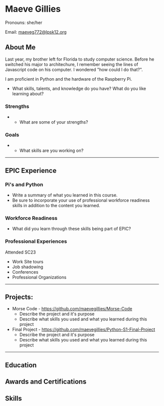 # Maeve Gillies
Pronouns: she/her

Email: maeveg772@lpsk12.org

## About Me

Last year, my brother left for Florida to study computer science. Before he switched his major to architechure, I remember seeing the lines of Javascript code on his computer. I wondered "how could I do that?".

I am proficient in Python and the hardware of the Raspberry Pi.
* What skills, talents, and knowledge do you have? What do you like learning about?
### Strengths
- * What are some of your strengths?
### Goals
- * What skills are you working on?

---
## EPIC Experience

### Pi's and Python
* Write a summary of what you learned in this course.  
* Be sure to incorporate your use of professional workforce readiness skills in addition to the content you learned.

### Workforce Readiness
- What did you learn through these skills being part of EPIC?

### Professional Experiences
Attended SC23
- Work Site tours
- Job shadowing
- Conferences
- Professional Organizations

---
## Projects: 
-  Morse Code - https://github.com/maevegillies/Morse-Code
	- Describe the project and it's purpose
	- Describe what skills you used and what you learned during this project
- Final Project - https://github.com/maevegillies/Python-S1-Final-Project
	 - Describe the project and it's purpose
	- Describe what skills you used and what you learned during this project


---

## Education
## Awards and Certifications
## Skills

